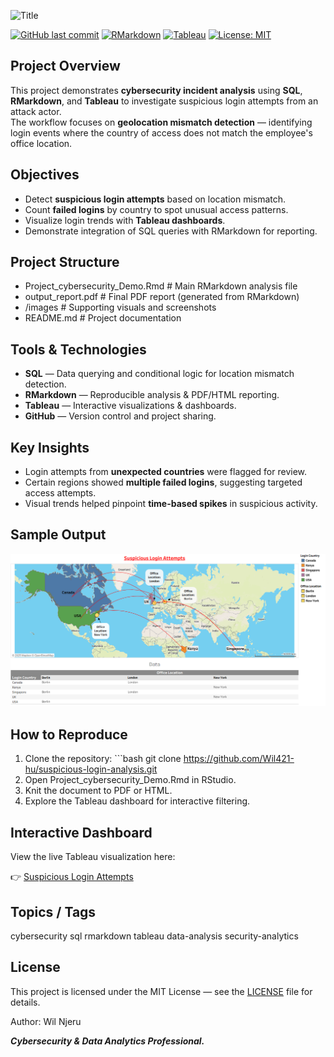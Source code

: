 ![Title](Blue_image)

[![GitHub last commit](https://img.shields.io/github/last-commit/Wil421-hu/suspicious-login-analysis)](https://github.com/Wil421-hu/suspicious-login-analysis) [![RMarkdown](https://img.shields.io/badge/RMarkdown-Analysis-blue)](Project_cybersecurity_Demo.Rmd) [![Tableau](https://img.shields.io/badge/Tableau-Dashboard-orange)](https://public.tableau.com/app/profile/wil.jero/viz/SuspiciousLoginAttempts/Project_Dashboard) [![License: MIT](https://img.shields.io/badge/License-MIT-green.svg)](LICENSE)

## Project Overview

This project demonstrates **cybersecurity incident analysis** using **SQL**, **RMarkdown**, and **Tableau** to investigate suspicious login attempts from an attack actor.\
The workflow focuses on **geolocation mismatch detection** — identifying login events where the country of access does not match the employee's office location.

## Objectives

-   Detect **suspicious login attempts** based on location mismatch.
-   Count **failed logins** by country to spot unusual access patterns.
-   Visualize login trends with **Tableau dashboards**.
-   Demonstrate integration of SQL queries with RMarkdown for reporting.

## Project Structure

-   Project_cybersecurity_Demo.Rmd \# Main RMarkdown analysis file
-   output_report.pdf \# Final PDF report (generated from RMarkdown)
-   /images \# Supporting visuals and screenshots
-   README.md \# Project documentation

## Tools & Technologies

-   **SQL** — Data querying and conditional logic for location mismatch detection.
-   **RMarkdown** — Reproducible analysis & PDF/HTML reporting.
-   **Tableau** — Interactive visualizations & dashboards.
-   **GitHub** — Version control and project sharing.

## Key Insights

-   Login attempts from **unexpected countries** were flagged for review.
-   Certain regions showed **multiple failed logins**, suggesting targeted access attempts.
-   Visual trends helped pinpoint **time-based spikes** in suspicious activity.

## Sample Output

![View Dashboard](dashboard_image.png)

## How to Reproduce

1.  Clone the repository: \`\`\`bash git clone <https://github.com/Wil421-hu/suspicious-login-analysis.git>
2.  Open Project_cybersecurity_Demo.Rmd in RStudio.
3.  Knit the document to PDF or HTML.
4.  Explore the Tableau dashboard for interactive filtering.

## Interactive Dashboard

View the live Tableau visualization here:

👉 [Suspicious Login Attempts](https://public.tableau.com/app/profile/wil.jero/viz/SuspiciousLoginAttempts/Project_Dashboard)

## Topics / Tags

cybersecurity sql rmarkdown tableau data-analysis security-analytics

## License

This project is licensed under the MIT License — see the [LICENSE](LICENSE) file for details.

Author: Wil Njeru

***Cybersecurity & Data Analytics Professional.***
